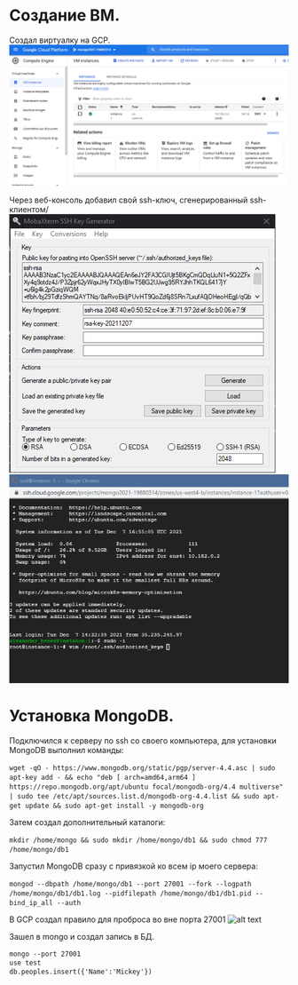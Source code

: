 # Создание ВМ.

Создал виртуалку на GCP.
![alt text](https://github.com/kot-mechanic/mongodb_otus/blob/main/screen/2021-12-07%2019_23_44-Window.png)

Через веб-консоль добавил свой ssh-ключ, сгенерированный ssh-клиентом/
![alt text](https://github.com/kot-mechanic/mongodb_otus/blob/main/screen/2021-12-07%2019_50_58-Window.png)
![alt text](https://github.com/kot-mechanic/mongodb_otus/blob/main/screen/2021-12-07%2019_55_52-Window.png)

# Установка MongoDB.
Подключился к серверу по ssh со своего компьютера, для установки MongoDB выполнил команды:

```wget -qO - https://www.mongodb.org/static/pgp/server-4.4.asc | sudo apt-key add - && echo "deb [ arch=amd64,arm64 ] https://repo.mongodb.org/apt/ubuntu focal/mongodb-org/4.4 multiverse" | sudo tee /etc/apt/sources.list.d/mongodb-org-4.4.list && sudo apt-get update && sudo apt-get install -y mongodb-org```

Затем создал дополнительный каталоги:

```mkdir /home/mongo && sudo mkdir /home/mongo/db1 && sudo chmod 777 /home/mongo/db1```

Запустил MongoDB сразу с привязкой ко всем ip моего сервера:

```mongod --dbpath /home/mongo/db1 --port 27001 --fork --logpath /home/mongo/db1/db1.log --pidfilepath /home/mongo/db1/db1.pid --bind_ip_all --auth```

В GCP создал правило для проброса во вне порта 27001
![alt text](https://github.com/kot-mechanic/mongodb_otus/blob/main/screen/2021-12-07%2020_06_12-Window.png)

Зашел в mongo и создал запись в БД.

```
mongo --port 27001
use test
db.peoples.insert({'Name':'Mickey'})
```
